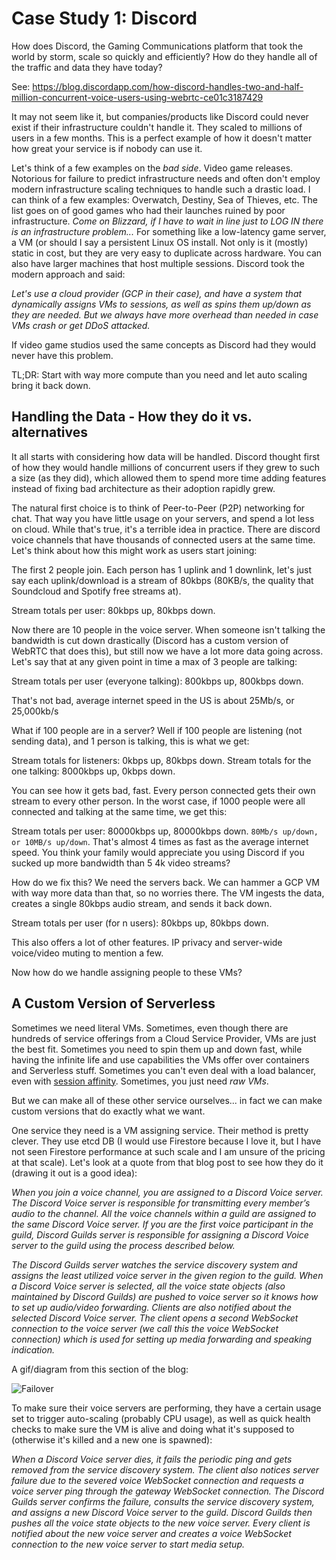 # Case Study 1: Discord

How does Discord, the Gaming Communications platform that took the world by storm, scale so quickly and efficiently? How do they handle all of the traffic and data they have today?

See: https://blog.discordapp.com/how-discord-handles-two-and-half-million-concurrent-voice-users-using-webrtc-ce01c3187429

It may not seem like it, but companies/products like Discord could never exist if their infrastructure couldn't handle it. They scaled to millions of users in a few months. This is a perfect example of how it doesn't matter how great your service is if nobody can use it.

Let's think of a few examples on the *bad side*. Video game releases. Notorious for failure to predict infrastructure needs and often don't employ modern infrastructure scaling techniques to handle such a drastic load. I can think of a few examples: Overwatch, Destiny, Sea of Thieves, etc. The list goes on of good games who had their launches ruined by poor infrastructure. *Come on Blizzard, if I have to wait in line just to LOG IN there is an infrastructure problem...* For something like a low-latency game server, a VM (or should I say a persistent Linux OS install. Not only is it (mostly) static in cost, but they are very easy to duplicate across hardware. You can also have larger machines that host multiple sessions. Discord took the modern approach and said:

*Let's use a cloud provider (GCP in their case), and have a system that dynamically assigns VMs to sessions, as well as spins them up/down as they are needed. But we always have more overhead than needed in case VMs crash or get DDoS attacked.*

If video game studios used the same concepts as Discord had they would never have this problem.

TL;DR: Start with way more compute than you need and let auto scaling bring it back down.

## Handling the Data - How they do it vs. alternatives

It all starts with considering how data will be handled. Discord thought first of how they would handle millions of concurrent users if they grew to such a size (as they did), which allowed them to spend more time adding features instead of fixing bad architecture as their adoption rapidly grew.

The natural first choice is to think of Peer-to-Peer (P2P) networking for chat. That way you have little usage on your servers, and spend a lot less on cloud. While that's true, it's a terrible idea in practice. There are discord voice channels that have thousands of connected users at the same time. Let's think about how this might work as users start joining:

The first 2 people join. Each person has 1 uplink and 1 downlink, let's just say each uplink/download is a stream of 80kbps (80KB/s, the quality that Soundcloud and Spotify free streams at).

Stream totals per user: 80kbps up, 80kbps down.

Now there are 10 people in the voice server. When someone isn't talking the bandwidth is cut down drastically (Discord has a custom version of WebRTC that does this), but still now we have a lot more data going across. Let's say that at any given point in time a max of 3 people are talking:

Stream totals per user (everyone talking): 800kbps up, 800kbps down.

That's not bad, average internet speed in the US is about 25Mb/s, or 25,000kb/s

What if 100 people are in a server? Well if 100 people are listening (not sending data), and 1 person is talking, this is what we get:

Stream totals for listeners: 0kbps up, 80kbps down.
Stream totals for the one talking: 8000kbps up, 0kbps down.

You can see how it gets bad, fast. Every person connected gets their own stream to every other person. In the worst case, if 1000 people were all connected and talking at the same time, we get this:

Stream totals per user: 80000kbps up, 80000kbps down. `80Mb/s up/down, or 10MB/s up/down`. That's almost 4 times as fast as the average internet speed. You think your family would appreciate you using Discord if you sucked up more bandwidth than 5 4k video streams?

How do we fix this? We need the servers back. We can hammer a GCP VM with way more data than that, so no worries there. The VM ingests the data, creates a single 80kbps audio stream, and sends it back down.

Stream totals per user (for n users): 80kbps up, 80kbps down.

This also offers a lot of other features. IP privacy and server-wide voice/video muting to mention a few.

Now how do we handle assigning people to these VMs?

## A Custom Version of Serverless

Sometimes we need literal VMs. Sometimes, even though there are hundreds of service offerings from a Cloud Service Provider, VMs are just the best fit. Sometimes you need to spin them up and down fast, while having the infinite life and use capabilities the VMs offer over containers and Serverless stuff. Sometimes you can't even deal with a load balancer, even with [session affinity](https://cloud.google.com/load-balancing/docs/https/#session_affinity). Sometimes, you just need *raw VMs*.

But we can make all of these other service ourselves... in fact we can make custom versions that do exactly what we want.

One service they need is a VM assigning service. Their method is pretty clever. They use etcd DB (I would use Firestore because I love it, but I have not seen Firestore performance at such scale and I am unsure of the pricing at that scale). Let's look at a quote from that blog post to see how they do it (drawing it out is a good idea):

*When you join a voice channel, you are assigned to a Discord Voice server. The Discord Voice server is responsible for transmitting every member’s audio to the channel. All the voice channels within a guild are assigned to the same Discord Voice server. If you are the first voice participant in the guild, Discord Guilds server is responsible for assigning a Discord Voice server to the guild using the process described below.*

*The Discord Guilds server watches the service discovery system and assigns the least utilized voice server in the given region to the guild. When a Discord Voice server is selected, all the voice state objects (also maintained by Discord Guilds) are pushed to voice server so it knows how to set up audio/video forwarding. Clients are also notified about the selected Discord Voice server. The client opens a second WebSocket connection to the voice server (we call this the voice WebSocket connection) which is used for setting up media forwarding and speaking indication.*

A gif/diagram from this section of the blog:

![Failover](https://miro.medium.com/max/2400/1*cwbQeQWz8eofvEYpK_KwhA.gif)

To make sure their voice servers are performing, they have a certain usage set to trigger auto-scaling (probably CPU usage), as well as quick health checks to make sure the VM is alive and doing what it's supposed to (otherwise it's killed and a new one is spawned):

*When a Discord Voice server dies, it fails the periodic ping and gets removed from the service discovery system. The client also notices server failure due to the severed voice WebSocket connection and requests a voice server ping through the gateway WebSocket connection. The Discord Guilds server confirms the failure, consults the service discovery system, and assigns a new Discord Voice server to the guild. Discord Guilds then pushes all the voice state objects to the new voice server. Every client is notified about the new voice server and creates a voice WebSocket connection to the new voice server to start media setup.*
